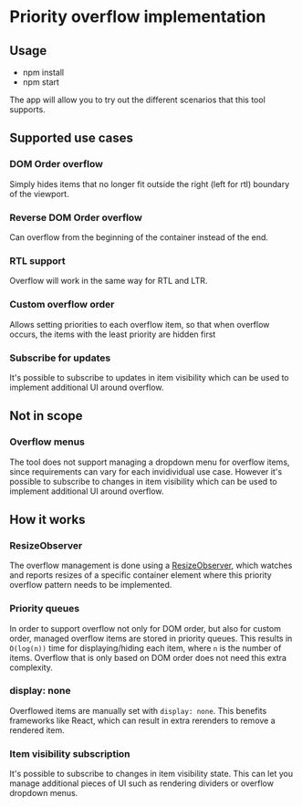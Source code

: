 # Priority overflow implementation

## Usage

- npm install
- npm start

The app will allow you to try out the different scenarios that this tool supports.

## Supported use cases

### DOM Order overflow

Simply hides items that no longer fit outside the right (left for rtl) boundary of the viewport.

### Reverse DOM Order overflow

Can overflow from the beginning of the container instead of the end.

### RTL support

Overflow will work in the same way for RTL and LTR.

### Custom overflow order

Allows setting priorities to each overflow item, so that when overflow occurs, the items with the least priority are hidden first

### Subscribe for updates

It's possible to subscribe to updates in item visibility which can be used to implement additional UI around overflow.

## Not in scope

### Overflow menus

The tool does not support managing a dropdown menu for overflow items, since requirements can vary for each invidividual use case. However
it's possible to subscribe to changes in item visibility which can be used to implement additional UI around overflow.

## How it works

### ResizeObserver

The overflow management is done using a [ResizeObserver](https://developer.mozilla.org/en-US/docs/Web/API/Resize_Observer_API), which watches
and reports resizes of a specific container element where this priority overflow pattern needs to be implemented.

### Priority queues

In order to support overflow not only for DOM order, but also for custom order, managed overflow items are stored in priority queues. This results in
`O(log(n))` time for displaying/hiding each item, where `n` is the number of items. Overflow that is only based on DOM order does not need this extra
complexity.

### display: none

Overflowed items are manually set with `display: none`. This benefits frameworks like React, which can result in extra rerenders to remove a rendered item.

### Item visibility subscription

It's possible to subscribe to changes in item visibility state. This can let you manage additional pieces of UI such as rendering dividers or overflow dropdown menus.
